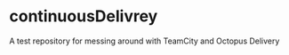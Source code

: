 continuousDelivrey
==================

A test repository for messing around with TeamCity and Octopus Delivery
